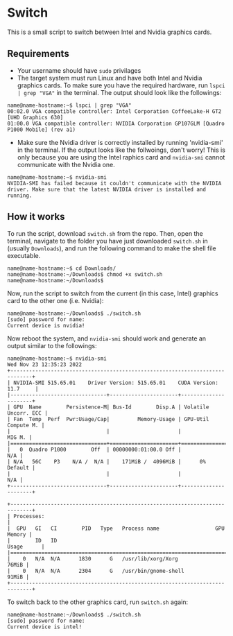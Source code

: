 # Switch
This is a small script to switch between Intel and Nvidia graphics cards. 

## Requirements
 - Your username should have `sudo` privilages
 - The target system must run Linux and have both Intel and Nvidia graphics cards. To make sure you have the required hardware, run `lspci | grep "VGA"` in the terminal. The output should look like the followings:

```
name@name-hostname:~$ lspci | grep "VGA"
00:02.0 VGA compatible controller: Intel Corporation CoffeeLake-H GT2 [UHD Graphics 630]
01:00.0 VGA compatible controller: NVIDIA Corporation GP107GLM [Quadro P1000 Mobile] (rev a1)
```

 - Make sure the Nvidia driver is correctly installed by running 'nvidia-smi' in the terminal. If the output looks like the follwoings, don't worry! This is only because you are using the Intel raphics card and `nvidia-smi` cannot communicate with the Nvidia one.

```
name@name-hostname:~$ nvidia-smi
NVIDIA-SMI has failed because it couldn't communicate with the NVIDIA driver. Make sure that the latest NVIDIA driver is installed and running.
```
## How it works
To run the script, download `switch.sh` from the repo. Then, open the terminal, navigate to the folder you have just downloaded `switch.sh` in (usually `Downloads`), and run the following command to make the shell file executable.

```
name@name-hostname:~$ cd Downloads/
name@name-hostname:~/Downloads$ chmod +x switch.sh
name@name-hostname:~/Downloads$ 
```

Now, run the script to switch from the current (in this case, Intel) graphics card to the other one (i.e. Nvidia): 

```
name@name-hostname:~/Downloads$ ./switch.sh 
[sudo] password for name: 
Current device is nvidia!
```
Now reboot the system, and `nvidia-smi` should work and generate an output similar to the followings:

```
name@name-hostname:~$ nvidia-smi
Wed Nov 23 12:35:23 2022       
+-----------------------------------------------------------------------------+
| NVIDIA-SMI 515.65.01    Driver Version: 515.65.01    CUDA Version: 11.7     |
|-------------------------------+----------------------+----------------------+
| GPU  Name        Persistence-M| Bus-Id        Disp.A | Volatile Uncorr. ECC |
| Fan  Temp  Perf  Pwr:Usage/Cap|         Memory-Usage | GPU-Util  Compute M. |
|                               |                      |               MIG M. |
|===============================+======================+======================|
|   0  Quadro P1000        Off  | 00000000:01:00.0 Off |                  N/A |
| N/A   56C    P3    N/A /  N/A |    171MiB /  4096MiB |      0%      Default |
|                               |                      |                  N/A |
+-------------------------------+----------------------+----------------------+
                                                                               
+-----------------------------------------------------------------------------+
| Processes:                                                                  |
|  GPU   GI   CI        PID   Type   Process name                  GPU Memory |
|        ID   ID                                                   Usage      |
|=============================================================================|
|    0   N/A  N/A      1830      G   /usr/lib/xorg/Xorg                 76MiB |
|    0   N/A  N/A      2304      G   /usr/bin/gnome-shell               91MiB |
+-----------------------------------------------------------------------------+
```

To switch back to the other graphics card, run `switch.sh` again:
```
name@name-hostname:~/Downloads$ ./switch.sh 
[sudo] password for name: 
Current device is intel!
```
